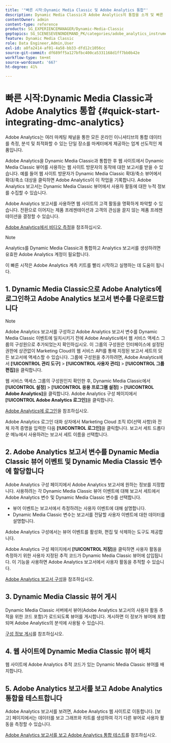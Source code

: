 ```yaml
---
title: '"빠른 시작:Dynamic Media Classic 및 Adobe Analytics 통합"'
description: Dynamic Media Classic과 Adobe Analytics의 통합을 소개 및 빠른 시작을 통해 신속하게 시작하고 실행할 수 있습니다.
contentOwner: admin
content-type: reference
products: SG_EXPERIENCEMANAGER/Dynamic-Media-Classic
geptopics: SG_SCENESEVENONDEMAND_PK/categories/adobe_analytics_instrumentation_kit
feature: Dynamic Media Classic
role: Data Engineer,Admin,User
exl-id: a8fa2414-af01-4a58-bb33-dfd12c1056cc
source-git-commit: df689ff5a127bfbc400ca5331168d1ff7bb0b42e
workflow-type: tm+mt
source-wordcount: '667'
ht-degree: 41%

---
```


# 빠른 시작:Dynamic Media Classic과 Adobe Analytics 통합 {#quick-start-integrating-dmc-analytics}

Adobe Analytics는 여러 마케팅 채널을 통한 모든 온라인 이니셔티브의 통합 데이터를 측정, 분석 및 최적화할 수 있는 단일 장소를 마케터에게 제공하는 업계 선도적인 제품입니다.

Adobe Analytics을 Dynamic Media Classic과 통합한 후 웹 사이트에서 Dynamic Media Classic 뷰어를 사용하는 웹 사이트 방문자의 동작에 대한 보고서를 받을 수 있습니다. 예를 들어 웹 사이트 방문자가 Dynamic Media Classic 확대/축소 뷰어에서 확대/축소 대상을 클릭하면 Adobe Analytics이 이 작업을 기록합니다. Adobe Analytics 보고서는 Dynamic Media Classic 뷰어에서 사용자 활동에 대한 누적 정보를 수집할 수 있습니다.

Adobe Analytics 보고서를 사용하면 웹 사이트의 고객 활동을 명확하게 파악할 수 있습니다. 전환으로 이어지는 제품 프레젠테이션과 고객의 관심을 끌지 않는 제품 프레젠테이션을 결정할 수 있습니다.

[Adobe Analytics에서 비디오 측정](https://experienceleague.adobe.com/docs/media-analytics/using/media-overview.html)을 참조하십시오.

>[!NOTE]
>
>Analytics를 Dynamic Media Classic과 통합하고 Analytics 보고서를 생성하려면 유효한 Adobe Analytics 계정이 필요합니다.

이 빠른 시작은 Adobe Analytics 계측 키트를 빨리 시작하고 실행하는 데 도움이 됩니다.

## 1. Dynamic Media Classic으로 Adobe Analytics에 로그인하고 Adobe Analytics 보고서 변수를 다운로드합니다

>[!NOTE]
>
>Adobe Analytics 보고서를 구성하고 Adobe Analytics 보고서 변수를 Dynamic Media Classic 이벤트에 일치시키기 전에 Adobe Analytics에서 웹 서비스 액세스 그룹의 구성원으로 추가되었는지 확인하십시오. 이 그룹의 구성원은 인터페이스에 설정된 권한에 상관없이 Marketing Cloud의 웹 서비스 API를 통해 지정된 보고서 세트의 모든 보고서에 액세스할 수 있습니다. 그룹에 구성원을 추가하려면, Adobe Analytics에서 **[!UICONTROL 관리 도구]** > **[!UICONTROL 사용자 관리]** > **[!UICONTROL 그룹 편집]**&#x200B;을 클릭합니다.

웹 서비스 액세스 그룹의 구성원인지 확인한 후, Dynamic Media Classic에서 **[!UICONTROL 설정]** > **[!UICONTROL 응용 프로그램 설정]** > **[!UICONTROL Adobe Analytics]**&#x200B;을 클릭합니다. Adobe Analytics 구성 페이지에서 **[!UICONTROL Adobe Analytics 로그인]**&#x200B;을 클릭합니다.

[Adobe Analytics에 로그인](log-analytics.md#log_in_to_adobe_analytics)을 참조하십시오.

Adobe Analytics 로그인 대화 상자에서 Marketing Cloud 조직 ID(선택 사항)와 전체 자격 증명을 입력한 다음 **[!UICONTROL 로그인]**&#x200B;을 클릭합니다. 보고서 세트 드롭다운 메뉴에서 사용하려는 보고서 세트 이름을 선택합니다.

## 2. Adobe Analytics 보고서 변수를 Dynamic Media Classic 뷰어 이벤트 및 Dynamic Media Classic 변수에 할당합니다

Adobe Analytics 구성 페이지에서 Adobe Analytics 보고서에 원하는 정보를 지정합니다. 사용하려는 각 Dynamic Media Classic 뷰어 이벤트에 대해 보고서 세트에서 Adobe Analytics 변수 및 Dynamic Media Classic 변수를 선택합니다.

* 뷰어 이벤트는 보고서에서 측정하려는 사용자 이벤트에 대해 설명합니다.
* Dynamic Media Classic 변수는 보고서를 전달할 사용자 이벤트에 대한 데이터를 설명합니다.

Adobe Analytics 구성에서는 뷰어 이벤트를 활성화, 편집 및 삭제하는 도구도 제공합니다.

Adobe Analytics 구성 페이지에서 **[!UICONTROL 저장]**&#x200B;을 클릭하면 사용자 활동을 측정하기 위한 사용자 지정된 추적 코드가 Dynamic Media Classic 뷰어에 삽입됩니다. 이 기능을 사용하면 Adobe Analytics 보고서에서 사용자 활동을 추적할 수 있습니다.

[Adobe Analytics 보고서 구성](configuring-analytics-reports.md#configuring_adobe_analytics_reports)을 참조하십시오.

## 3. Dynamic Media Classic 뷰어 게시

Dynamic Media Classic 서버에서 뷰어(Adobe Analytics 보고서의 사용자 활동 추적을 위한 코드 포함)가 로드되도록 뷰어를 게시합니다. 게시하면 이 정보가 뷰어에 포함되며 Adobe Analytics의 분석에 사용될 수 있습니다.

[구성 정보 게시](publishing-analytics-configuration-information.md#publishing_adobe_analytics_configuration_information)를 참조하십시오.

## 4. 웹 사이트에 Dynamic Media Classic 뷰어 배치

웹 사이트에 Adobe Analytics 추적 코드가 있는 Dynamic Media Classic 뷰어를 배치합니다.

## 5. Adobe Analytics 보고서를 보고 Adobe Analytics 통합을 테스트합니다

Adobe Analytics 보고서를 보려면, Adobe Analytics 웹 사이트로 이동합니다. [보고] 페이지에서는 데이터를 보고 그래프와 차트를 생성하여 각기 다른 뷰어로 사용자 활동을 측정할 수 있습니다.

[Adobe Analytics 보고서를 보고 Adobe Analytics 통합 테스트](testing-integration-viewing-analytics-report.md#testing_the_integration_by_viewing_an_adobe_analytics_report)를 참조하십시오.
